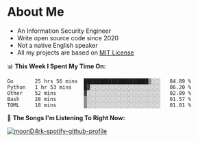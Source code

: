 # About Me

- An Information Security Engineer
- Write open source code since 2020
- Not a native English speaker
- All my projects are based on [MIT License](https://opensource.org/licenses/MIT)

📊 **This Week I Spent My Time On:**
<!--START_SECTION:waka-->
```text
Go       25 hrs 56 mins  █████████████████████▒░░░   84.89 % 
Python   1 hr 53 mins    █▓░░░░░░░░░░░░░░░░░░░░░░░   06.20 % 
Other    52 mins         ▓░░░░░░░░░░░░░░░░░░░░░░░░   02.89 % 
Bash     28 mins         ▒░░░░░░░░░░░░░░░░░░░░░░░░   01.57 % 
TOML     18 mins         ▒░░░░░░░░░░░░░░░░░░░░░░░░   01.01 % 
```
<!--END_SECTION:waka-->

🎵 **The Songs I'm Listening To Right Now:**

[![moonD4rk-spotify-github-profile](https://spotify-github-profile.vercel.app/api/view?uid=iftr63d5ost38g0o26wcjzd8k&cover_image=true&theme=novatorem)](https://spotify-github-profile.vercel.app/api/view?uid=iftr63d5ost38g0o26wcjzd8k&redirect=true)

